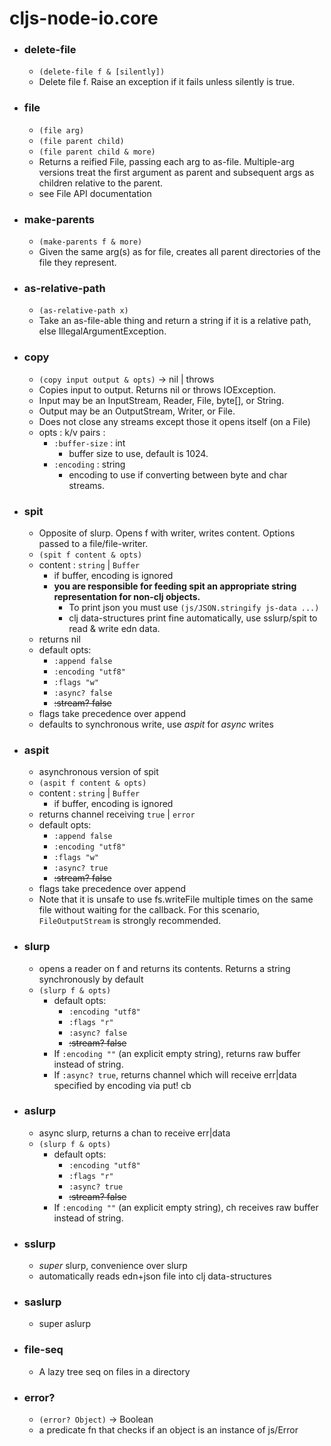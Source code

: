 # cljs-node-io.core

* ### delete-file
  - ```(delete-file f & [silently])```
  - Delete file f. Raise an exception if it fails unless silently is true.


* ### file
  - ```(file arg)```
  - ```(file parent child)```
  - ```(file parent child & more)```
  - Returns a reified File, passing each arg to as-file.  Multiple-arg versions treat the first argument as parent and subsequent args as children relative to the parent.
  - see File API documentation


* ### make-parents
  - ```(make-parents f & more)```
  - Given the same arg(s) as for file, creates all parent directories of the file they represent.


* ### as-relative-path
  - ```(as-relative-path x) ```
  - Take an as-file-able thing and return a string if it is a relative path, else IllegalArgumentException.

* ### copy
  * `(copy input output & opts)` -> nil | throws
  - Copies input to output.  Returns nil or throws IOException.
  - Input may be an InputStream, Reader, File, byte[], or String.
  - Output may be an OutputStream, Writer, or File.
  - Does not close any streams except those it opens itself (on a File)
  - opts : k/v pairs :
    - `:buffer-size` : int
      - buffer size to use, default is 1024.
    - `:encoding` : string
      - encoding to use if converting between byte and char streams.


+ ### spit
  - Opposite of slurp.  Opens f with writer, writes content. Options passed to a file/file-writer.
  - ```(spit f content & opts)```
   * content : ```string``` | ```Buffer```
     - if buffer, encoding is ignored
      - __you are responsible for feeding spit an appropriate string representation for non-clj objects.__
          - To print json you must use `(js/JSON.stringify js-data ...)`
          - clj data-structures print fine automatically, use sslurp/spit to read & write edn data.
   * returns nil
   * default opts:
      - ```:append false```
      - ```:encoding "utf8"```
      - ```:flags "w"```
      - ```:async? false```
      - ~~:stream? false~~
    * flags take precedence over append        
  - defaults to synchronous write, use *aspit* for *async* writes


+ ### aspit
  - asynchronous version of spit
  - ```(aspit f content & opts)```
   * content : ```string``` | ```Buffer```
     - if buffer, encoding is ignored
   * returns channel receiving ```true``` | ```error```
   * default opts:
      - ```:append false```
      - ```:encoding "utf8"```
      - ```:flags "w"```
      - ```:async? true```
      - ~~:stream? false~~
    * flags take precedence over append
  - Note that it is unsafe to use fs.writeFile multiple times on the same file without waiting for the callback. For this scenario, `FileOutputStream` is strongly recommended.


* ### slurp
  -  opens a reader on f and returns its contents. Returns a string synchronously by default
  - ```(slurp f & opts)```
    * default opts:
      - ```:encoding "utf8"```
      - ```:flags "r"```
      - ```:async? false```
      - ~~:stream? false~~
    * If ```:encoding ""``` (an explicit empty string), returns raw buffer instead of string.
    * If ```:async? true```, returns channel which will receive err|data specified by encoding via put! cb



+ ### aslurp
  - async slurp, returns a chan to receive err|data
  - `(slurp f & opts)`
    - default opts:
      - `:encoding "utf8"`
      - `:flags "r"`
      - `:async? true`
      - ~~:stream? false~~
    - If `:encoding ""` (an explicit empty string), ch receives raw buffer instead of string.


+ ### sslurp
  - *super* slurp, convenience over slurp
  - automatically reads edn+json file into clj data-structures


+ ### saslurp
  - super aslurp


+ ### file-seq
  - A lazy tree seq on files in a directory



+ ### error?
  + `(error? Object)` -> Boolean
  - a predicate fn that checks if an object is an instance of js/Error
